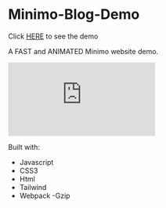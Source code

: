 # Minimo-Blog-Demo
Click [HERE](https://diana-dai.github.io/Minimo-Blog-Demo/build/index.html) to see the demo

A FAST and ANIMATED Minimo website demo.

![image](https://diana-dai.github.io/Minimo-Blog-Demo/build/index.html)


Built with:

- Javascript
- CSS3
- Html
- Tailwind
- Webpack
-Gzip

